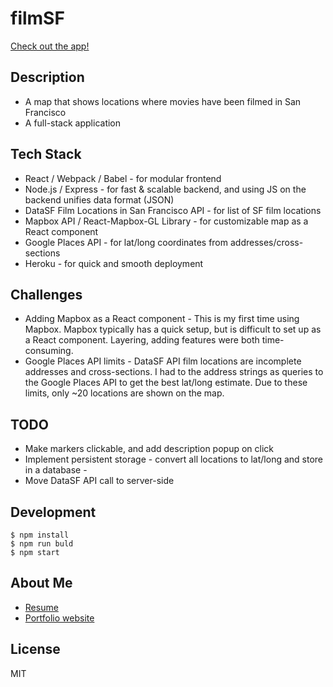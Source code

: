 # filmSF
[Check out the app!](https://gentle-meadow-66359.herokuapp.com/)

## Description
 - A map that shows locations where movies have been filmed in San Francisco
 - A full-stack application
 
## Tech Stack
- React / Webpack / Babel - for modular frontend
- Node.js / Express - for fast & scalable backend, and using JS on the backend unifies data format (JSON)
- DataSF Film Locations in San Francisco API - for list of SF film locations
- Mapbox API / React-Mapbox-GL Library - for customizable map as a React component
- Google Places API - for lat/long coordinates from addresses/cross-sections
- Heroku - for quick and smooth deployment

## Challenges
- Adding Mapbox as a React component - This is my first time using Mapbox. Mapbox typically has a quick setup, but is difficult to set up as a React component. Layering, adding features were both time-consuming. 
- Google Places API limits - DataSF API film locations are incomplete addresses and cross-sections. I had to the address strings as queries to the Google Places API to get the best lat/long estimate. Due to these limits, only ~20 locations are shown on the map.

## TODO
- Make markers clickable, and add description popup on click
- Implement persistent storage - convert all locations to lat/long and store in a database - 
- Move DataSF API call to server-side

## Development
```
$ npm install
$ npm run buld
$ npm start
```

## About Me
- [Resume](http://www.conniedaisy.com/resume)
- [Portfolio website](http://www.conniedaisy.com/)

## License
MIT
